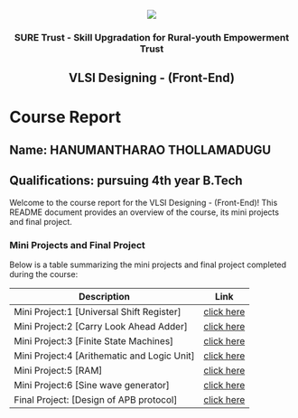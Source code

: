 <!-- PROJECT LOGO -->
<br />

<div align="center">
   <img src='https://user-images.githubusercontent.com/73131499/166115643-d3187f47-d38f-41b2-ae42-5ecbbc60de14.png' />


<h3 align="center">SURE Trust - Skill Upgradation for Rural-youth Empowerment Trust</h3>
  <h2>VLSI Designing - (Front-End)</h2>
</div>

# Course Report

## Name: HANUMANTHARAO THOLLAMADUGU

## Qualifications: pursuing 4th year B.Tech 

Welcome to the course report for the VLSI Designing - (Front-End)! This README document provides an overview of the course, its mini projects and final project.

### Mini Projects and Final Project

Below is a table summarizing the mini projects and final project completed during the course:

| Description                                  | Link                                    |
|----------------------------------------------|-----------------------------------------|
| Mini Project:1 [Universal Shift Register]               |[click here](https://github.com/sure-trust/G9_VLSI/tree/main/Mini%20Projects/HANUMANTHRAO%20THOLLAMADUGU/universal%20shift%20register)   |
| Mini Project:2 [Carry Look Ahead Adder]                 |[click here](https://github.com/sure-trust/G9_VLSI/tree/main/Mini%20Projects/HANUMANTHRAO%20THOLLAMADUGU/carry%20look%20ahead%20adder)   |                        |
| Mini Project:3 [Finite State Machines]                  |[click here](https://github.com/sure-trust/G9_VLSI/tree/main/Mini%20Projects/HANUMANTHRAO%20THOLLAMADUGU/finate%20state%20machine)       |
| Mini Project:4 [Arithematic and Logic Unit]             |[click here](https://github.com/sure-trust/G9_VLSI/tree/main/Mini%20Projects/HANUMANTHRAO%20THOLLAMADUGU/arthimatic%20and%20logic%20unit)|                     |
| Mini Project:5 [RAM]                                    |[click here](https://github.com/sure-trust/G9_VLSI/tree/main/Mini%20Projects/HANUMANTHRAO%20THOLLAMADUGU/RAM)                            |
| Mini Project:6 [Sine wave generator]                    |[click here](https://github.com/sure-trust/G9_VLSI/tree/main/Mini%20Projects/HANUMANTHRAO%20THOLLAMADUGU/sine%20wave%20generator)        |
| Final Project: [Design of APB protocol]                 |[click here](https://github.com/sure-trust/G9_VLSI/tree/main/Final%20Capstone%20Project/HANUMANTHRAO%20THOLLAMADUGU)                     |
